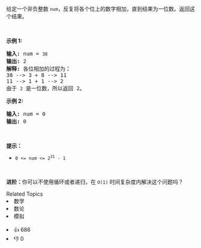 <p>给定一个非负整数 <code>num</code>，反复将各个位上的数字相加，直到结果为一位数。返回这个结果。</p>

<p>&nbsp;</p>

<p><strong>示例 1:</strong></p>

<pre>
<strong>输入:</strong> num =<strong> </strong><span><code>38</code></span>
<strong>输出:</strong> 2 
<strong>解释: </strong>各位相加的过程为<strong>：
</strong>38 --&gt; 3 + 8 --&gt; 11
11 --&gt; 1 + 1 --&gt; 2
由于&nbsp;<span><code>2</code></span> 是一位数，所以返回 2。
</pre>

<p><strong>示例 2:</strong></p>

<pre>
<strong>输入:</strong> num =<strong> </strong>0
<strong>输出:</strong> 0</pre>

<p>&nbsp;</p>

<p><strong>提示：</strong></p>

<ul> 
 <li><code>0 &lt;= num &lt;= 2<sup>31</sup>&nbsp;- 1</code></li> 
</ul>

<p>&nbsp;</p>

<p><strong>进阶：</strong>你可以不使用循环或者递归，在 <code>O(1)</code> 时间复杂度内解决这个问题吗？</p>

<div><div>Related Topics</div><div><li>数学</li><li>数论</li><li>模拟</li></div></div><br><div><li>👍 686</li><li>👎 0</li></div>